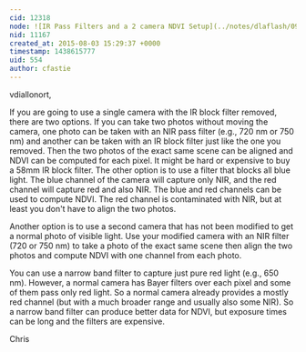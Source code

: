 ```yaml
---
cid: 12318
node: ![IR Pass Filters and a 2 camera NDVI Setup](../notes/dlaflash/09-21-2014/ir-pass-filters-and-a-2-camera-ndvi-setup)
nid: 11167
created_at: 2015-08-03 15:29:37 +0000
timestamp: 1438615777
uid: 554
author: cfastie
---
```


vdiallonort,

If you are going to use a single camera with the IR block filter removed, there are two options. If you can take two photos without moving the camera, one photo can be taken with an NIR pass filter (e.g., 720 nm or 750 nm) and another can be taken with an IR block filter just like the one you removed. Then the two photos of the exact same scene can be aligned and NDVI can be computed for each pixel. It might be hard or expensive to buy a 58mm IR block filter. The other option is to use a filter that blocks all blue light. The blue channel of the camera will capture only NIR, and the red channel will capture red and also NIR. The blue and red channels can be used to compute NDVI. The red channel is contaminated with NIR, but at least you don't have to align the two photos.

Another option is to use a second camera that has not been modified to get a normal photo of visible light. Use your modified camera with an NIR filter (720 or 750 nm) to take a photo of the exact same scene then align the two photos and compute NDVI with one channel from each photo.

You can use a narrow band filter to capture just pure red light (e.g., 650 nm). However, a normal camera has Bayer filters over each pixel and some of them pass only red light. So a normal camera already provides a mostly red channel (but with a much broader range and usually also some NIR). So a narrow band filter can produce better data for NDVI, but exposure times can be long and the filters are expensive.

Chris